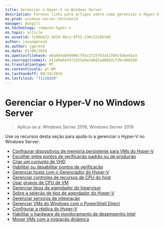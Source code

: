 ```yaml
---
title: Gerenciar o Hyper-V no Windows Server
description: Fornece links para artigos sobre como gerenciar o Hyper-V
ms.prod: windows-server-threshold
manager: dongill
ms.technology: compute-hyper-v
ms.topic: article
ms.assetid: 5c06b632-dd19-46ca-9f51-130c321963d8
author: jasongerend
ms.author: jgerend
ms.date: 01/08/2018
ms.openlocfilehash: e8a9d4a894990c793c3725f93a51f04c93be41e3
ms.sourcegitcommit: d12d9e6afd71d23e8a24682ad80d2cf3bc486588
ms.translationtype: MT
ms.contentlocale: pt-BR
ms.lasthandoff: 09/24/2019
ms.locfileid: "71226020"
---
```

# <a name="manage-hyper-v-on-windows-server"></a>Gerenciar o Hyper-V no Windows Server

>Aplica-se a: Windows Server 2016, Windows Server 2019

Use os recursos desta seção para ajudá-lo a gerenciar o Hyper-V no Windows Server:

- [Configurar dispositivos de memória persistente para VMs do Hyper-V](persistent-memory-cmdlets.md)
- [Escolher entre pontos de verificação padrão ou de produção](Choose-between-standard-or-production-checkpoints-in-Hyper-V.md)
- [Criar um conjunto de VHD](Create-VHDSet-file.md)
- [Habilitar ou desabilitar pontos de verificação](Enable-or-disable-checkpoints-in-Hyper-V.md)
- [Gerenciar hosts com o Gerenciador do Hyper-V](Remotely-manage-Hyper-V-hosts.md)
- [Gerenciar controles de recursos de CPU do host](manage-hyper-v-minroot-2016.md)
- [Usar grupos de CPU de VM](manage-hyper-v-cpugroups.md)
- [Gerenciar tipos de agendador do hipervisor](manage-hyper-v-scheduler-types.md)
- [Sobre a seleção de tipo de agendador do Hyper-V](about-hyper-v-scheduler-type-selection.md)
- [Gerenciar serviços de integração](Manage-Hyper-V-integration-services.md)
- [Gerenciar VMs do Windows com o PowerShell Direct](Manage-Windows-virtual-machines-with-powershell-direct.md)
- [Configurar a réplica do Hyper-V](Set-up-Hyper-V-Replica.md) 
- [Habilitar o hardware de monitoramento de desempenho Intel](Performance-Monitoring-Hardware.md)
- [Mover VMs com a migração dinâmica](Live-migration-overview.md)
